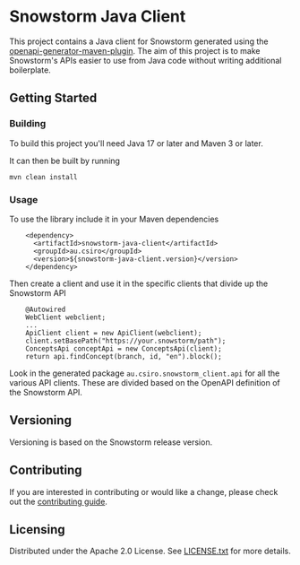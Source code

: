 # Snowstorm Java Client

This project contains a Java client for Snowstorm generated using
the [openapi-generator-maven-plugin](https://github.com/OpenAPITools/openapi-generator/tree/master/modules/openapi-generator-maven-plugin). The aim of this project is to make Snowstorm's APIs easier to use from Java code without writing additional boilerplate.

## Getting Started
### Building
To build this project you'll need Java 17 or later and Maven 3 or later.

It can then be built by running 
```
mvn clean install
```

### Usage
To use the library include it in your Maven dependencies
```
    <dependency>
      <artifactId>snowstorm-java-client</artifactId>
      <groupId>au.csiro</groupId>
      <version>${snowstorm-java-client.version}</version>
    </dependency>
```
Then create a client and use it in the specific clients that divide up the Snowstorm API
```
    @Autowired
    WebClient webclient;
    ...
    ApiClient client = new ApiClient(webclient);
    client.setBasePath("https://your.snowstorm/path");
    ConceptsApi conceptApi = new ConceptsApi(client);
    return api.findConcept(branch, id, "en").block();
```

Look in the generated package `au.csiro.snowstorm_client.api` for all the various API clients. These are divided based on the OpenAPI definition of the Snowstorm API.

## Versioning
Versioning is based on the Snowstorm release version.

## Contributing
If you are interested in contributing or would like a change, please check out the [contributing guide](CONTRIBUTING.md).

## Licensing
Distributed under the Apache 2.0 License. See [LICENSE.txt](LICENSE.txt) for more details.
